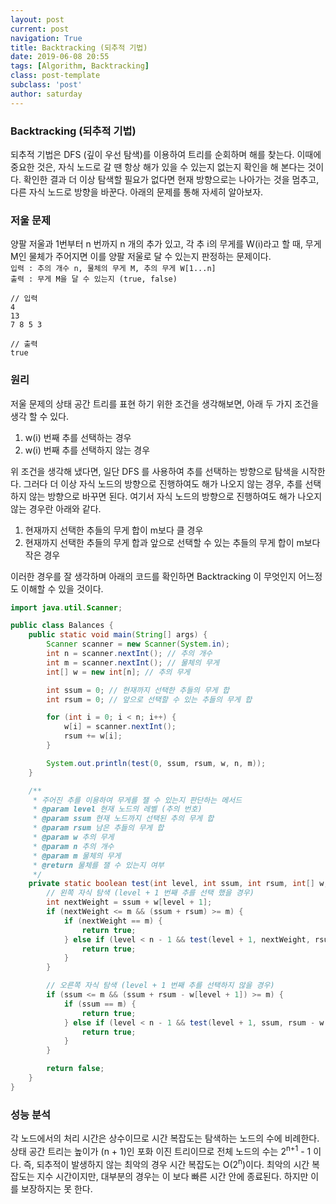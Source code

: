 ```yaml
---
layout: post
current: post
navigation: True
title: Backtracking (되추적 기법)
date: 2019-06-08 20:55
tags: [Algorithm, Backtracking]
class: post-template
subclass: 'post'
author: saturday
---
```


### Backtracking (되추적 기법)
되추적 기법은 DFS (깊이 우선 탐색)를 이용하여 트리를 순회하며 해를 찾는다.
이때에 중요한 것은, 자식 노드로 갈 땐 항상 해가 있을 수 있는지 없는지 확인을 해 본다는 것이다.
확인한 결과 더 이상 탐색할 필요가 없다면 현재 방향으로는 나아가는 것을 멈추고, 다른 자식 노드로 방향을 바꾼다.
아래의 문제를 통해 자세히 알아보자.

### 저울 문제
양팔 저울과 1번부터 n 번까지 n 개의 추가 있고, 각 추 i의 무게를 W(i)라고 할 때,
무게 M인 물체가 주어지면 이를 양팔 저울로 달 수 있는지 판정하는 문제이다.   
`입력 : 추의 개수 n, 물체의 무게 M, 추의 무게 W[1...n]`   
`출력 : 무게 M을 달 수 있는지 (true, false)`
```
// 입력
4
13
7 8 5 3

// 출력
true
```

### 원리
저울 문제의 상태 공간 트리를 표현 하기 위한 조건을 생각해보면, 아래 두 가지 조건을 생각 할 수 있다.
1. w(i) 번째 추를 선택하는 경우
2. w(i) 번째 추를 선택하지 않는 경우

위 조건을 생각해 냈다면, 일단 DFS 를 사용하여 추를 선택하는 방향으로 탐색을 시작한다.
그러다 더 이상 자식 노드의 방향으로 진행하여도 해가 나오지 않는 경우, 추를 선택하지 않는 방향으로 바꾸면 된다.
여기서 자식 노드의 방향으로 진행하여도 해가 나오지 않는 경우란 아래와 같다.
1. 현재까지 선택한 추들의 무게 합이 m보다 클 경우
2. 현재까지 선택한 추들의 무게 합과 앞으로 선택할 수 있는 추들의 무게 합이 m보다 작은 경우

이러한 경우를 잘 생각하며 아래의 코드를 확인하면 Backtracking 이 무엇인지 어느정도 이해할 수 있을 것이다.

```java
import java.util.Scanner;

public class Balances {
    public static void main(String[] args) {
        Scanner scanner = new Scanner(System.in);
        int n = scanner.nextInt(); // 추의 개수
        int m = scanner.nextInt(); // 물체의 무게
        int[] w = new int[n]; // 추의 무게

        int ssum = 0; // 현재까지 선택한 추들의 무게 합
        int rsum = 0; // 앞으로 선택할 수 있는 추들의 무게 합

        for (int i = 0; i < n; i++) {
            w[i] = scanner.nextInt();
            rsum += w[i];
        }

        System.out.println(test(0, ssum, rsum, w, n, m));
    }

    /**
     * 주어진 추를 이용하여 무게를 잴 수 있는지 판단하는 메서드
     * @param level 현재 노드의 레벨 (추의 번호)
     * @param ssum 현재 노드까지 선택된 추의 무게 합
     * @param rsum 남은 추들의 무게 합
     * @param w 추의 무게
     * @param n 추의 개수
     * @param m 물체의 무게
     * @return 물체를 잴 수 있는지 여부
     */
    private static boolean test(int level, int ssum, int rsum, int[] w, int n, int m) {
        // 왼쪽 자식 탐색 (level + 1 번째 추를 선택 했을 경우)
        int nextWeight = ssum + w[level + 1];
        if (nextWeight <= m && (ssum + rsum) >= m) {
            if (nextWeight == m) {
                return true;
            } else if (level < n - 1 && test(level + 1, nextWeight, rsum - w[level + 1], w, n, m)) {
                return true;
            }
        }

        // 오른쪽 자식 탐색 (level + 1 번째 추를 선택하지 않을 경우)
        if (ssum <= m && (ssum + rsum - w[level + 1]) >= m) {
            if (ssum == m) {
                return true;
            } else if (level < n - 1 && test(level + 1, ssum, rsum - w[level + 1], w, n, m)) {
                return true;
            }
        }

        return false;
    }
}
```

### 성능 분석
각 노드에서의 처리 시간은 상수이므로 시간 복잡도는 탐색하는 노드의 수에 비례한다.
상태 공간 트리는 높이가 (n + 1)인 포화 이진 트리이므로 전체 노드의 수는 2<sup>n+1</sup> - 1 이다.
즉, 되추적이 발생하지 않는 최악의 경우 시간 복잡도는 O(2<sup>n</sup>)이다.
최악의 시간 복잡도는 지수 시간이지만, 대부분의 경우는 이 보다 빠른 시간 안에 종료된다.
하지만 이를 보장하지는 못 한다.